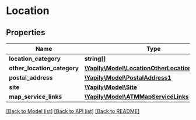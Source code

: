 # Location

## Properties
Name | Type | Description | Notes
------------ | ------------- | ------------- | -------------
**location_category** | **string[]** |  | [optional] 
**other_location_category** | [**\Yapily\Model\LocationOtherLocationCategory[]**](LocationOtherLocationCategory.md) |  | [optional] 
**postal_address** | [**\Yapily\Model\PostalAddress1**](PostalAddress1.md) |  | [optional] 
**site** | [**\Yapily\Model\Site**](Site.md) |  | [optional] 
**map_service_links** | [**\Yapily\Model\ATMMapServiceLinks**](ATMMapServiceLinks.md) |  | [optional] 

[[Back to Model list]](../README.md#documentation-for-models) [[Back to API list]](../README.md#documentation-for-api-endpoints) [[Back to README]](../README.md)


